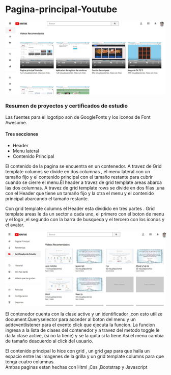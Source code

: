 # Pagina-principal-Youtube


![](img/Screenshot_1.jpg)
<h3>Resumen de proyectos y certificados de estudio</h3>
<p>Las fuentes para el logotipo son de GoogleFonts y los iconos de Font Awesome.</p>
<h4>Tres secciones</h4>
<ul><li>Header</li>
  <li>Menu lateral</li>
  <li>Contenido Principal</li>
  </ul>
  <p>El contenido de la pagina se encuentra en un contenedor. A travez de Grid template columns se divide en dos columnas , el menu lateral con un tamaño fijo y el contenido principal con el tamaño restante para cubrir cuando se cierre el menu.El header a travez de grid template areas abarca las dos columnas. A  travez de grid template rows se divide en dos filas ,una con el Header que  tiene un tamaño fijo y la otra el menu y el contenido principal abarcando el tamaño restante.</p>
  <p>Con grid template columns el Header esta dividido en tres partes . Grid template areas le da un sector a cada uno, el primero con el boton de menu y el logo ,el segundo con la barra de busqueda y el tercero con los iconos y el avatar.</p>
 
 ![](img/Screenshot_3.jpg)
<p>El contenedor cuenta con la clase active y un identificador ,con esto utilize document.Queryselector para acceder al boton del menu y un addeventlistener para el evento click que  ejecuta la funcion. La funcion ingresa a la lista de clases del contenedor y a travez del metodo toggle le da la clase active, (si no la tiene) y se la quita si la tiene.Asi el menu cambia de tamaño deacuerdo al click del usuario.</p>
El contenido principal lo hice con grid , un grid gap para que halla un espacio entre las imagenes de la grilla y un grid template columns para que tenga cuatro columnas.
<footer>Ambas paginas estan hechas con Html ,Css ,Bootstrap y Javascript</footer>
